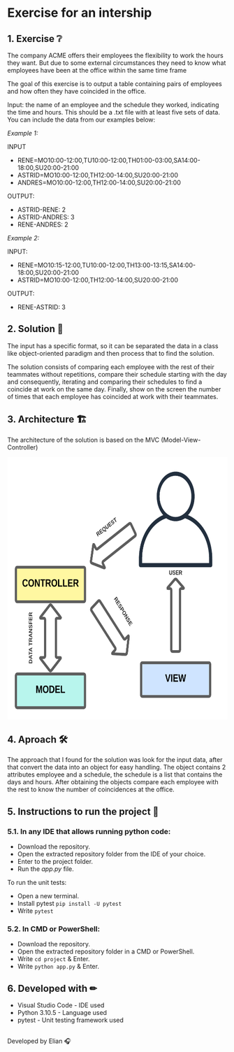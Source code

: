 # Exercise for an intership

## 1. Exercise ❔

The company ACME offers their employees the flexibility to work the hours they want. But due to some external circumstances they need to know what employees have been at the office within the same time frame

The goal of this exercise is to output a table containing pairs of employees and how often they have coincided in the office.

Input: the name of an employee and the schedule they worked, indicating the time and hours. This should be a .txt file with at least five sets of data. You can include the data from our examples below:

_Example 1:_

INPUT
- RENE=MO10:00-12:00,TU10:00-12:00,TH01:00-03:00,SA14:00-18:00,SU20:00-21:00
- ASTRID=MO10:00-12:00,TH12:00-14:00,SU20:00-21:00
- ANDRES=MO10:00-12:00,TH12:00-14:00,SU20:00-21:00

OUTPUT:
- ASTRID-RENE: 2
- ASTRID-ANDRES: 3
- RENE-ANDRES: 2

_Example 2:_

INPUT:
- RENE=MO10:15-12:00,TU10:00-12:00,TH13:00-13:15,SA14:00-18:00,SU20:00-21:00
- ASTRID=MO10:00-12:00,TH12:00-14:00,SU20:00-21:00

OUTPUT:
- RENE-ASTRID: 3

## 2. Solution 🧠

The input has a specific format, so it can be separated the data in a class like object-oriented paradigm and then process that to find the solution.

The solution consists of comparing each employee with the rest of their teammates without repetitions, compare their schedule starting with the day and consequently, iterating and comparing their schedules to find a coincide at work on the same day. Finally, show on the screen the number of times that each employee has coincided at work with their teammates.

## 3. Architecture 🏗
The architecture of the solution is based on the MVC (Model-View-Controller)
<div align="center"> 
<img width="600" height="600" alt="MVC Diagram" src="https://github.com/elianjl/internship-exercise/blob/main/architecture/MVC_ACME.png">
</div>

## 4. Aproach 🛠
The approach that I found for the solution was look for the input data, after that convert the data into an object for easy handling. The object contains 2 attributes employee and a schedule, the schedule is a list that contains the days and hours. After obtaining the objects compare each employee with the rest to know the number of coincidences at the office.

## 5. Instructions to run the project 📝
### 5.1. In any IDE that allows running python code:
- Download the repository.
- Open the extracted repository folder from the IDE of your choice.
- Enter to the project folder.
- Run the _app.py_ file.

To run the unit tests:
- Open a new terminal.
- Install pytest `pip install -U pytest`
- Write `pytest`

### 5.2. In CMD or PowerShell:
- Download the repository.
- Open the extracted repository folder in a CMD or PowerShell.
- Write `cd project` & Enter.
- Write `python app.py` & Enter.

## 6. Developed with ✏
- Visual Studio Code - IDE used
- Python 3.10.5 - Language used
- pytest - Unit testing framework used

##
Developed by Elian 🎧
